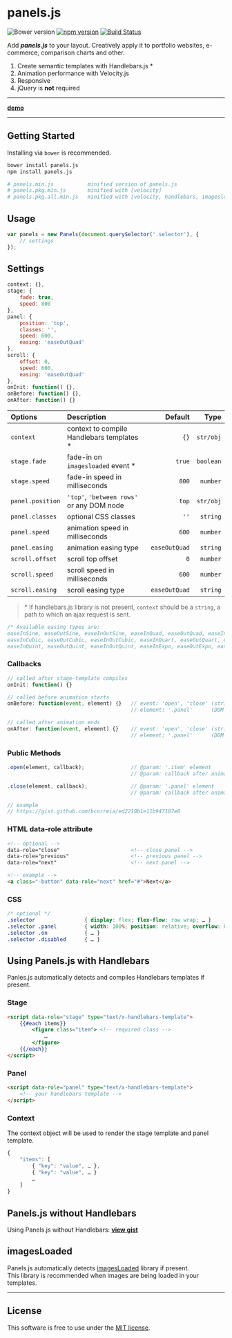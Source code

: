 # panels.js
![Bower version](https://img.shields.io/bower/v/panels.js.svg?style=flat)
[![npm version](https://img.shields.io/npm/v/panels.js.svg?style=flat)](https://www.npmjs.com/package/panels.js)
[![Build Status](https://travis-ci.org/bcorreia/panels.js.svg?branch=master)](https://travis-ci.org/bcorreia/panels.js)

Add ***panels.js*** to your layout. Creatively apply it to portfolio websites, e-commerce, comparison charts and other.

1. Create semantic templates with Handlebars.js \*
1. Animation performance with Velocity.js
1. Responsive
1. jQuery is **not** required

---
[**demo**](http://bcorreia.com/panels.js)

---
## Getting Started
Installing via `bower` is recommended.
```bash
bower install panels.js
npm install panels.js

# panels.min.js           minified version of panels.js
# panels.pkg.min.js       minified with [velocity]
# panels.pkg.all.min.js   minified with [velocity, handlebars, imagesloaded]
```

## Usage
```javascript
var panels = new Panels(document.querySelector('.selector'), {
    // settings
});
```

## Settings
```javascript
context: {},
stage: {
    fade: true,
    speed: 800
},
panel: {
    position: 'top',
    classes: '',
    speed: 600,
    easing: 'easeOutQuad'
},
scroll: {
    offset: 0,
    speed: 600,
    easing: 'easeOutQuad'
},
onInit: function() {},
onBefore: function() {},
onAfter: function() {}
```

| Options | Description | Default | Type
:--- | :--- | ---: | ---:
| `context` | context to compile Handlebars templates \* | `{}` | `str/obj`
| `stage.fade` | fade-in on `imagesloaded` event \* | `true` | `boolean`
| `stage.speed` | fade-in speed in milliseconds | `800` | `number`
| `panel.position` | `'top'`, `'between rows'` or any DOM node | `top` | `str/obj`
| `panel.classes` | optional CSS classes | `''` | `string`
| `panel.speed` | animation speed in milliseconds | `600` | `number`
| `panel.easing` | animation easing type | `easeOutQuad` | `string`
| `scroll.offset` | scroll top offset | `0` |  `number`
| `scroll.speed` | scroll speed in milliseconds | `600` | `number`
| `scroll.easing` | scroll easing type | `easeOutQuad` | `string`

> \* If handlebars.js library is not present, `context` should be a `string`, a path to which an ajax request is sent.

```javascript
/* Available easing types are:
easeInSine, easeOutSine, easeInOutSine, easeInQuad, easeOutQuad, easeInOutQuad,
easeInCubic, easeOutCubic, easeInOutCubic, easeInQuart, easeOutQuart, easeInOutQuart,
easeInQuint, easeOutQuint, easeInOutQuint, easeInExpo, easeOutExpo, easeInOutExpo */
```

### Callbacks
```javascript
// called after stage-template compiles
onInit: function() {}

// called before animation starts
onBefore: function(event, element) {}   // event: 'open', 'close' (string)
                                        // element: '.panel'      (DOM node)

// called after animation ends
onAfter: function(event, element) {}    // event: 'open', 'close' (string)
                                        // element: '.panel'      (DOM node)
```

### Public Methods
```javascript
.open(element, callback);               // @param: '.item' element
                                        // @param: callback after animation ends

.close(element, callback);              // @param: '.panel' element
                                        // @param: callback after animation ends

// example
// https://gist.github.com/bcorreia/ed2210b1e11b947187e8
```

### HTML data-role attribute
```html
<!-- optional -->
data-role="close"                       <!-- close panel -->
data-role="previous"                    <!-- previous panel -->
data-role="next"                        <!-- next panel -->

<!-- example -->
<a class="-button" data-role="next" href="#">Next</a>
```

### CSS
```css
/* optional */
.selector                { display: flex; flex-flow: row wrap; … }
.selector .panel         { width: 100%; position: relative; overflow: hidden; }
.selector .on            { … }
.selector .disabled      { … }
```

## Using Panels.js with Handlebars
Panles.js automatically detects and compiles Handlebars templates if present.

### Stage
```html
<script data-role="stage" type="text/x-handlebars-template">
    {{#each items}}
        <figure class="item"> <!-- required class -->
            …
        </figure>
    {{/each}}
</script>
```

### Panel
```html
<script data-role="panel" type="text/x-handlebars-template">
    <!-- your handlebars template -->
</script>
```

### Context
The context object will be used to render the stage template and panel template.
```javascript
{
    "items": [
        { "key": "value", … },
        { "key": "value", … }
        …
    ]
}
```

## Panels.js without Handlebars
Using Panels.js without Handlebars: [**view gist**](https://gist.github.com/bcorreia/69c8418931e8fdf84042)

## imagesLoaded
Panels.js automatically detects [imagesLoaded](https://github.com/desandro/imagesloaded) library if present.<br /> This library is recommended when images are being loaded in your templates.

---

## License
This software is free to use under the [MIT license](https://github.com/bcorreia/panels.js/blob/master/license.md).
